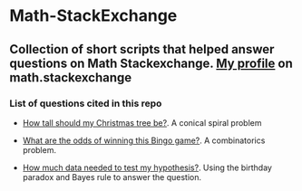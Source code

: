 # Math-StackExchange
Collection of short scripts that helped answer questions on Math Stackexchange.
[My profile](http://math.stackexchange.com/users/8153/thanassis) on math.stackexchange
----
### List of questions cited in this repo

- [How tall should my Christmas tree be?](http://math.stackexchange.com/questions/2038229/how-tall-should-my-christmas-tree-be/). A conical spiral problem

- [What are the odds of winning this Bingo game?](http://math.stackexchange.com/questions/2029575/what-are-the-odds-of-winning-this-bingo-game/). A combinatorics problem.
- [How much data needed to test my hypothesis?](http://math.stackexchange.com/questions/2075874/how-much-data-needed-to-test-my-hypothesis#comment4274781_2075874). Using the birthday paradox and Bayes rule to answer the question.


